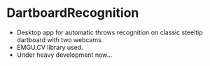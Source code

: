 # DartboardRecognition
* Desktop app for automatic throws recognition on classic steeltip dartboard with two webcams.
* EMGU.CV library used.
* Under heavy development now...
